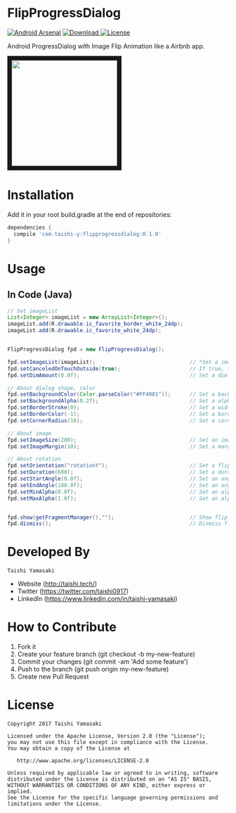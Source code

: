 # FlipProgressDialog
[![Android Arsenal](https://img.shields.io/badge/Android%20Arsenal-FlipProgressDialog-brightgreen.svg?style=flat)](https://android-arsenal.com/details/1/5054)
[ ![Download](https://api.bintray.com/packages/taishi-y/maven/flipprogressdialog/images/download.svg) ](https://bintray.com/taishi-y/maven/flipprogressdialog/_latestVersion)
[![License](https://img.shields.io/badge/License-Apache%202.0-blue.svg)](https://opensource.org/licenses/Apache-2.0)

Android ProgressDialog with Image Flip Animation like a Airbnb app.

<img src="https://github.com/Taishi-Y/FlipProgressDialog/blob/master/images/flipprogressdialog.gif?raw=true" 
alt="" width="240" border="10" />

Installation
============
Add it in your root build.gradle at the end of repositories:
```gradle
dependencies {
  compile 'com.taishi-y:flipprogressdialog:0.1.0'
}
```

Usage
=====


In Code (Java)
----
```java
// Set imageList
List<Integer> imageList = new ArrayList<Integer>();
imageList.add(R.drawable.ic_favorite_border_white_24dp);
imageList.add(R.drawable.ic_favorite_white_24dp);


FlipProgressDialog fpd = new FlipProgressDialog();

fpd.setImageList(imageList);                              // *Set a imageList* [Have to. Transparent background png recommended]
fpd.setCanceledOnTouchOutside(true);                      // If true, the dialog will be dismissed when user touch outside of the dialog. If false, the dialog won't be dismissed.
fpd.setDimAmount(0.0f);                                   // Set a dim (How much dark outside of dialog)

// About dialog shape, color
fpd.setBackgroundColor(Color.parseColor("#FF4081"));      // Set a background color of dialog
fpd.setBackgroundAlpha(0.2f);                             // Set a alpha color of dialog
fpd.setBorderStroke(0);                                   // Set a width of border stroke of dialog
fpd.setBorderColor(-1);                                   // Set a border stroke color of dialog
fpd.setCornerRadius(16);                                  // Set a corner radius

// About image 
fpd.setImageSize(200);                                    // Set an image size
fpd.setImageMargin(10);                                   // Set a margin of image

// About rotation
fpd.setOrientation("rotationY");                          // Set a flipping rotation
fpd.setDuration(600);                                     // Set a duration time of flipping ratation
fpd.setStartAngle(0.0f);                                  // Set an angle when flipping ratation start
fpd.setEndAngle(180.0f);                                  // Set an angle when flipping ratation end
fpd.setMinAlpha(0.0f);                                    // Set an alpha when flipping ratation start and end
fpd.setMaxAlpha(1.0f);                                    // Set an alpha while image is flipping


fpd.show(getFragmentManager(),"");                        // Show flip-progress-dialg
fpd.dismiss();                                            // Dismiss flip-progress-dialg
```

Developed By
============
```
Taishi Yamasaki
```
- Website (http://taishi.tech/)
- Twitter (https://twitter.com/taishi0917)
- LinkedIn (https://www.linkedin.com/in/taishi-yamasaki)

# How to Contribute
1. Fork it
2. Create your feature branch (git checkout -b my-new-feature)
3. Commit your changes (git commit -am 'Add some feature')
4. Push to the branch (git push origin my-new-feature)
5. Create new Pull Request

# License

    Copyright 2017 Taishi Yamasaki

    Licensed under the Apache License, Version 2.0 (the "License");
    you may not use this file except in compliance with the License.
    You may obtain a copy of the License at

       http://www.apache.org/licenses/LICENSE-2.0

    Unless required by applicable law or agreed to in writing, software
    distributed under the License is distributed on an "AS IS" BASIS,
    WITHOUT WARRANTIES OR CONDITIONS OF ANY KIND, either express or implied.
    See the License for the specific language governing permissions and
    limitations under the License.
